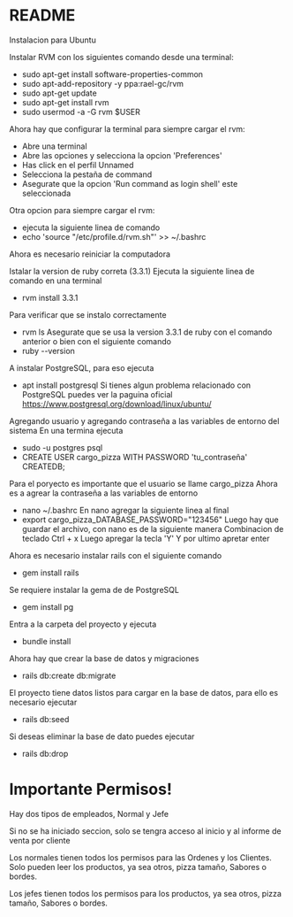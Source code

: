 # README

Instalacion para Ubuntu

Instalar RVM con los siguientes comando desde una terminal:
- sudo apt-get install software-properties-common
- sudo apt-add-repository -y ppa:rael-gc/rvm
- sudo apt-get update
- sudo apt-get install rvm
- sudo usermod -a -G rvm $USER

Ahora hay que configurar la terminal para siempre cargar el rvm:
- Abre una terminal
- Abre las opciones y selecciona la opcion 'Preferences'
- Has click en el perfil Unnamed
- Selecciona la pestaña de command
- Asegurate que la opcion 'Run command as login shell' este seleccionada

Otra opcion para siempre cargar el rvm:
- ejecuta la siguiente linea de comando
- echo 'source "/etc/profile.d/rvm.sh"' >> ~/.bashrc

Ahora es necesario reiniciar la computadora

Istalar la version de ruby correta (3.3.1)
Ejecuta la siguiente linea de comando en una terminal
- rvm install 3.3.1

Para verificar que se instalo correctamente
- rvm ls
Asegurate que se usa la version 3.3.1 de ruby con el comando anterior o bien con el siguiente comando
- ruby --version

A instalar PostgreSQL, para eso ejecuta
- apt install postgresql
Si tienes algun problema relacionado con PostgreSQL puedes ver la paguina oficial
https://www.postgresql.org/download/linux/ubuntu/

Agregando usuario y agregando contraseña a las variables de entorno del sistema
En una termina ejecuta
- sudo -u postgres psql
- CREATE USER cargo_pizza WITH PASSWORD 'tu_contraseña' CREATEDB;

Para el poryecto es importante que el usuario se llame cargo_pizza
Ahora es a agrear la contraseña a las variables de entorno
- nano ~/.bashrc
En nano agregar la siguiente linea al final
- export cargo_pizza_DATABASE_PASSWORD="123456"
Luego hay que guardar el archivo, con nano es de la siguiente manera
Combinacion de teclado Ctrl + x
Luego apregar la tecla 'Y'
Y por ultimo apretar enter

Ahora es necesario instalar rails con el siguiente comando
- gem install rails

Se requiere instalar la gema de de PostgreSQL
- gem install pg

Entra a la carpeta del proyecto y ejecuta
- bundle install

Ahora hay que crear la base de datos y migraciones
- rails db:create db:migrate

El proyecto tiene datos listos para cargar en la base de datos, para ello es necesario ejecutar
- rails db:seed

Si deseas eliminar la base de dato puedes ejecutar
- rails db:drop

# Importante Permisos!

Hay dos tipos de empleados, Normal y Jefe

Si no se ha iniciado seccion, solo se tengra acceso al inicio y al informe de venta por cliente

Los normales tienen todos los permisos para las Ordenes y los Clientes.
Solo pueden leer los productos, ya sea otros, pizza tamaño, Sabores o bordes.

Los jefes tienen todos los permisos para los productos, ya sea otros, pizza tamaño, Sabores o bordes.
